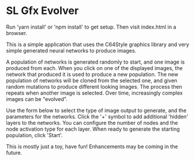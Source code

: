 # SL Gfx Evolver

Run 'yarn install' or 'npm install' to get setup.  Then visit index.html in a browser.

This is a simple application that uses the C64Style graphics library
and very simple generated neural networks to produce images.

A population of networks is generated randomly to start, and one image is
produced from each. When you click on one of the displayed images, the
network that produced it is used to produce a new population.  The new
population of networks will be cloned from the selected one, and given
random mutations to produce different looking images.  The process
then repeats when another image is selected.  Over time, increasingly
complex images can be "evolved".

Use the form below to select the type of image output to generate,
and the parameters for the networks.  Click the '+' symbol to add additional
'hidden' layers to the networks.  You can configure the number of nodes
and the node activation type for each layer.  When ready to generate the
starting population, click 'Start'.

This is mostly just a toy, have fun!  Enhancements may be coming in the
future.
